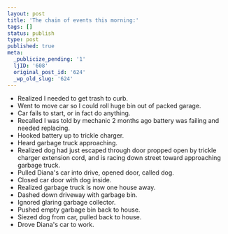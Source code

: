 ```yaml
---
layout: post
title: 'The chain of events this morning:'
tags: []
status: publish
type: post
published: true
meta:
  _publicize_pending: '1'
  ljID: '608'
  original_post_id: '624'
  _wp_old_slug: '624'
---
```

<ul>
<li>Realized I needed to get trash to curb.</li>
<li>Went to move car so I could roll huge bin out of packed garage.</li>
<li>Car fails to start, or in fact do anything.</li>
<li>Recalled I was told by mechanic 2 months ago battery was failing and needed replacing.</li>
<li>Hooked battery up to trickle charger.</li>
<li>Heard garbage truck approaching.</li>
<li>Realized dog had just escaped through door propped open by trickle charger extension cord, and is racing down street toward approaching garbage truck.</li>
<li>Pulled Diana's car into drive, opened door, called dog.</li>
<li>Closed car door with dog inside.</li>
<li>Realized garbage truck is now one house away.</li>
<li>Dashed down driveway with garbage bin.</li>
<li>Ignored glaring garbage collector.</li>
<li>Pushed empty garbage bin back to house.</li>
<li>Siezed dog from car, pulled back to house.</li>
<li>Drove Diana's car to work.</li>
</ul>
